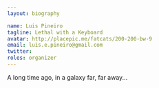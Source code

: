 ```yaml
---
layout: biography

name: Luis Pineiro
tagline: Lethal with a Keyboard
avatar: http://placepic.me/fatcats/200-200-bw-9 
email: luis.e.pineiro@gmail.com
twitter: 
roles: organizer
---
```

A long time ago, in a galaxy far, far away...
